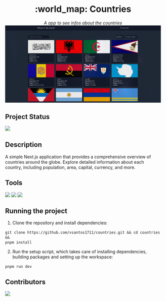 <h1 align="center">:world_map: Countries</h1>

<p align="center">
  <i align="center">A app to see infos about the countries</i>
  <img src="assets/project-example.png" />
</p>

## Project Status

<img src="http://img.shields.io/static/v1?label=STATUS&message=IN%20PROGRESS&color=blue&style=for-the-badge"/>

## Description

A simple Next.js application that provides a comprehensive overview of countries around the globe. Explore detailed information about each country, including population, area, capital, currency, and more. 

##  Tools

[<img src="https://img.shields.io/badge/next%20js-000000?style=for-the-badge&logo=nextdotjs&logoColor=white" />](https://nextjs.org/)
[<img src="https://img.shields.io/badge/TypeScript-007ACC?style=for-the-badge&logo=typescript&logoColor=white" />](https://www.typescriptlang.org/)
[<img src="https://img.shields.io/badge/Tailwind_CSS-38B2AC?style=for-the-badge&logo=tailwind-css&logoColor=white" />](https://tailwindcss.com/)

##  Running the project

1. Clone the repository and install dependencies:

```shell
git clone https://github.com/vsantos1711/countries.git && cd countries && 
pnpm install
```
2. Run the setup script, which takes care of installing dependencies, building packages and setting up the workspace:

```shell
pnpm run dev
```
## Contributors

<a href="https://github.com/vsantos1711/countries/graphs/contributors">
  <img src="https://contrib.rocks/image?repo=vsantos1711/countries" />
</a>
